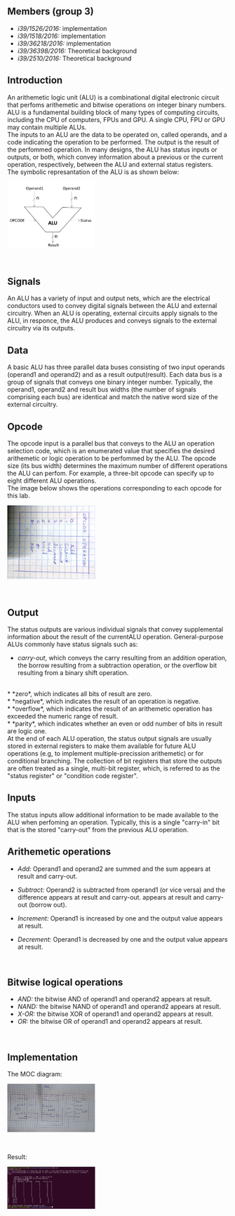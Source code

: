 ## Members (group 3)

* *i39/1526/2016:* implementation
* *i39/1518/2016:* implementation
* *i39/36218/2016:* implementation 
* *i39/36398/2016:* Theoretical background
* *i39/2510/2016:* Theoretical background

## Introduction

An arithemetic logic unit (ALU) is a combinational digital electronic circuit that perfoms arithemetic and bitwise operations on integer binary numbers. ALU is a fundamental building block of many types of computing circuits, including the CPU of computers, FPUs and GPU. A single CPU, FPU or GPU may contain multiple ALUs.
<br/>
The inputs to an ALU are the data to be operated on, called operands, and a code indicating the operation to be performed. The output is the result of the perfommed operation. In many designs, the ALU has status inputs or outputs, or both, which convey information about a previous or the current operation, respectively, between the ALU and external status registers.
<br/>
The symbolic represantation of the ALU is as shown below: 
<br/>
<p align="left">
  <img src="images/symbol.png" width="200"/>
</p>
<br/>

## Signals

An ALU has a variety of input and output nets, which are the electrical conductors used to convey digital signals between the ALU and external circuitry. When an ALU is operating, external circuits apply signals to the ALU, in responce, the ALU produces and conveys signals to the external circuitry via its outputs.
<br/>

## Data

A basic ALU has three parallel data buses consisting of two input operands (operand1 and operand2) and as a result output(result). Each data bus is a group of signals that conveys one binary integer number. Typically, the operand1, operand2 and result bus widths (the number of signals comprising each bus) are identical and match the native word size of the external circuitry.
<br/>

## Opcode

The opcode input is a parallel bus that conveys to the ALU an operation selection code, which is an enumerated value that specifies the desired arithemetic or logic operation to be perfommed by the ALU. The opcode size (its bus width) determines the maximum number of different operations the ALU can perfom. For example, a three-bit opcode can specify up to eight different ALU operations.
<br/>
The image below shows the operations corresponding to each opcode for this lab.
<br/>
<p align="left">
  <img src="images/opcode.jpg" width="200"/>
</p>
<br/>

## Output

The status outputs are various individual signals that convey supplemental information about the result of the currentALU operation. General-purpose ALUs commonly have status signals such as:
<br/>
* *carry-out*, which conveys the carry resulting from an addition operation, the borrow resulting from a subtraction operation, or the overflow bit resulting from a binary shift operation.
<br/>
* *zero*, which indicates all bits of result are zero.
<br/>
* *negative*, which indicates the result of an operation is negative.
<br/>
* *overflow*, which indicates the result of an arithemetic operation has exceeded the numeric range of result.
 <br/>
* *parity*, which indicates whether an even or odd number of bits in result are logic one.
<br/>
At the end of each ALU operation, the status output signals are usually stored in external registers to make them available for future ALU operations (e.g, to implement multiple-precission arithemetic) or for conditional branching. The collection of bit registers that store the outputs are often treated as a single, multi-bit register, which, is referred to as the "status register" or "condition code register". 
<br/>

## Inputs

The status inputs allow additional information to be made available to the ALU when perfoming an operation. Typically, this is a single "carry-in" bit that is the stored "carry-out" from the previous ALU operation.
<br/>

## Arithemetic operations
* *Add:* Operand1 and operand2 are summed and the sum appears at result and carry-out.
* *Subtract:* Operand2 is subtracted from operand1 (or vice versa) and the difference appears at result and carry-out. 
 appears at result and  carry-out (borrow out).

* *Increment:* Operand1 is increased by one and the output value appears at result.
* *Decrement:* Operand1 is decreased by one and the output value appears at result.
<br/>

## Bitwise logical operations

* *AND:* the bitwise AND of operand1 and operand2 appears at result. 
* *NAND:* the bitwise NAND of operand1 and operand2 appears at result.
* *X-OR:* the bitwise XOR of operand1 and operand2 appears at result. 
* *OR:* the bitwise OR of operand1 and operand2 appears at result.
<br/>

## Implementation

The MOC diagram:
<br/>
<p align="left">
  <img src="images/moc.jpg" width="200"/>
</p>
<br/>

Result: 
<br/>
<p align="left">
  <img src="images/result.png" width="200"/>
</p>
<br/>

